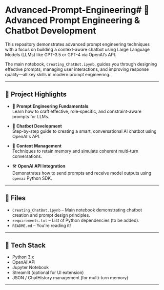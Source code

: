 # Advanced-Prompt-Engineering# 🤖 Advanced Prompt Engineering & Chatbot Development

This repository demonstrates advanced prompt engineering techniques with a focus on building a context-aware chatbot using Large Language Models (LLMs) like GPT-3.5 or GPT-4 via OpenAI’s API.

The main notebook, `Creating_ChatBot.ipynb`, guides you through designing effective prompts, managing user interactions, and improving response quality—all key skills in modern prompt engineering.

---

## 📌 Project Highlights

- 🌟 **Prompt Engineering Fundamentals**  
  Learn how to craft effective, role-specific, and constraint-aware prompts for LLMs.

- 🤖 **Chatbot Development**  
  Step-by-step guide to creating a smart, conversational AI chatbot using OpenAI's API.

- 🧠 **Context Management**  
  Techniques to retain memory and simulate coherent multi-turn conversations.

- 🛠️ **OpenAI API Integration**  
  Demonstrates how to send prompts and receive model outputs using `openai` Python SDK.

---

## 📂 Files

- `Creating_ChatBot.ipynb` – Main notebook demonstrating chatbot creation and prompt design principles.
- `requirements.txt` – List of Python dependencies (to be added).
- `README.md` – You're reading it!

---

## 🧰 Tech Stack

- Python 3.x  
- OpenAI API  
- Jupyter Notebook  
- Streamlit (optional for UI extension)  
- JSON / ChatHistory management (for multi-turn memory)

---
